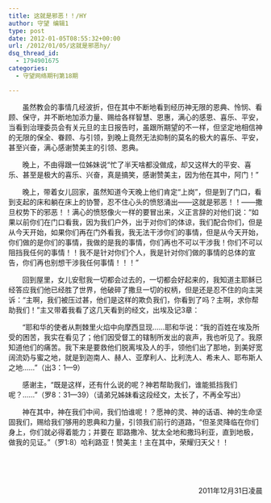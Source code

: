 ```yaml
---
title: 这就是邪恶！！/HY
author: 守望 编辑1
type: post
date: 2012-01-05T08:55:32+00:00
url: /2012/01/05/这就是邪恶hy/
dsq_thread_id:
  - 1794901675
categories:
  - 守望网络期刊第18期

---
```

       虽然教会的事情几经波折，但在其中不断地看到经历神无限的恩典、怜悯、看顾、保守，并不断地加添力量、赐给各样智慧、恩惠，满心的感恩、喜乐、平安，当看到治理委员会有关元旦的主日报告时，虽跟所期望的不一样，但坚定地相信神的无限的保全、眷顾、与引领，到晚上竟然无法抑制的莫名的极大的喜乐、平安，甚至兴奋，满心感谢赞美主的引领、恩典。<!--more-->

       晚上，不由得跟一位姊妹说“忙了半天啥都没做成，却又这样大的平安、喜乐、甚至是极大的喜乐、兴奋，真是搞笑，感谢赞美主，因为他在其中，阿门！”

       晚上，带着女儿回家，虽然知道今天晚上他们肯定“上岗”，但是到了门口，看到支起的床和躺在床上的协警，忍不住心头的愤怒涌出——这就是邪恶！！——撒旦权势下的邪恶！！满心的愤怒像火一样的要冒出来，义正言辞的对他们说：“如果以前你们在门口看我，因为我们户外，出于对你们的体谅，我们配合你们，但是从今天开始，如果你们再在门外看我，我无法干涉你们的事情，但是从今天开始，你们做的是你们的事情，我做的是我的事情，你们再也不可以干涉我！你们不可以阻挡我任何的事情！！我不是针对你们个人，我是针对你们做的事情的总体的宣告，你们再也别想干涉我任何事情！！！”

       回到屋里，女儿安慰我一切都会过去的，一切都会好起来的，我知道主耶稣已经答应我们他已经胜了世界，他破碎了撒旦一切的权柄，但是还是忍不住的向主哭诉：“主啊，我们被压过甚，他们是这样的欺负我们，你看到了吗？主啊，求你帮助我们！”主又带着我看了这几天看到的经文，出埃及记3章：

       “耶和华的使者从荆棘里火焰中向摩西显现……耶和华说：“我的百姓在埃及所受的困苦，我实在看见了；他们因受督工的辖制所发出的哀声，我也听见了。我原知道他们的痛苦。我下来是要救他们脱离埃及人的手，领他们出了那地，到美好宽阔流奶与蜜之地，就是到迦南人、赫人、亚摩利人、比利洗人、希未人、耶布斯人之地……”（出3：1—9）

       感谢主，“既是这样，还有什么说的呢？神若帮助我们，谁能抵挡我们呢？……”（罗8：31—39）（请弟兄姊妹看这段经文，太长了，不再全写出）

       神在其中，神在我们中间，我们怕谁呢！？愿神的灵、神的话语、神的生命坚固我们，赐给我们够用的恩典和力量，引领我们前行的道路，“但圣灵降临在你们身上，你们就必得着能力；并要在 耶路撒冷、犹太全地和撒玛利亚，直到地极，做我的见证。”（罗1:8）哈利路亚！赞美主！主在其中，荣耀归天父！！

&nbsp;

&nbsp;

<p align="right">
  2011年12月31日凌晨
</p>